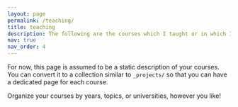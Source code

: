 ```yaml
---
layout: page
permalink: /teaching/
title: teaching
description: The following are the courses which I taught or in which I served as a teaching assistant.
nav: true
nav_order: 4
---
```

For now, this page is assumed to be a static description of your courses. You can convert it to a collection similar to `_projects/` so that you can have a dedicated page for each course.

Organize your courses by years, topics, or universities, however you like!
